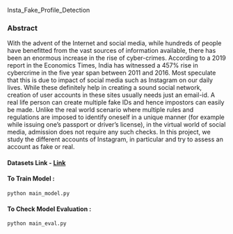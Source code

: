 Insta_Fake_Profile_Detection

### Abstract

With the advent of the Internet and social media, while hundreds of people have benefitted from the vast sources of information available, there has been an enormous increase in the rise of cyber-crimes. According to a 2019 report in the Economics Times, India has witnessed a 457% rise in cybercrime in the five year span between 2011 and 2016. Most speculate that this is due to impact of social media such as Instagram on our daily lives. While these definitely help in creating a sound social network, creation of user accounts in these sites usually needs just an email-id. A real life person can create multiple fake IDs and hence impostors can easily be made. Unlike the real world scenario where multiple rules and regulations are imposed to identify oneself in a unique manner (for example while issuing one’s passport or driver’s license), in the virtual world of social media, admission does not require any such checks. In this project, we study the different accounts of Instagram, in particular and try to assess an account as fake or real.

#### Datasets Link - [Link](https://www.kaggle.com/datasets/free4ever1/instagram-fake-spammer-genuine-accounts)

#### To Train Model :
```
python main_model.py
```



#### To Check Model Evaluation :
```
python main_eval.py
```
